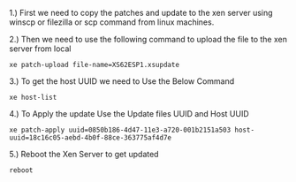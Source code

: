 
1.) First we need to copy the patches and update to the xen server using winscp or filezilla or scp command from linux machines.

2.) Then we need to use the following command to upload the file to the xen server from local

```
xe patch-upload file-name=XS62ESP1.xsupdate
```

3.) To get the host UUID we need to Use the Below Command 

```
xe host-list
```

4.) To Apply the update Use the Update files UUID and Host UUID 


```
xe patch-apply uuid=0850b186-4d47-11e3-a720-001b2151a503 host-uuid=18c16c05-aebd-4b0f-88ce-363775af4d7e
```

5.) Reboot the Xen Server to get updated 


```
reboot
```